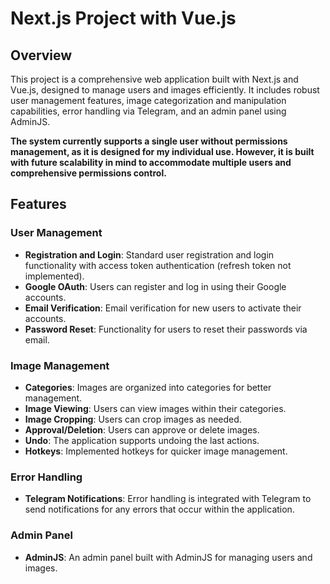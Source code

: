<h1>Next.js Project with Vue.js</h1>

<h2>Overview</h2>
<p>This project is a comprehensive web application built with Next.js and Vue.js, designed to manage users and images efficiently. It includes robust user management features, image categorization and manipulation capabilities, error handling via Telegram, and an admin panel using AdminJS.</p>

<b>The system currently supports a single user without permissions management, as it is designed for my individual use. However, it is built with future scalability in mind to accommodate multiple users and comprehensive permissions control.</b>

<h2>Features</h2>

<h3>User Management</h3>
<ul>
    <li><strong>Registration and Login</strong>: Standard user registration and login functionality with access token authentication (refresh token not implemented).</li>
    <li><strong>Google OAuth</strong>: Users can register and log in using their Google accounts.</li>
    <li><strong>Email Verification</strong>: Email verification for new users to activate their accounts.</li>
    <li><strong>Password Reset</strong>: Functionality for users to reset their passwords via email.</li>
</ul>

<h3>Image Management</h3>
<ul>
    <li><strong>Categories</strong>: Images are organized into categories for better management.</li>
    <li><strong>Image Viewing</strong>: Users can view images within their categories.</li>
    <li><strong>Image Cropping</strong>: Users can crop images as needed.</li>
    <li><strong>Approval/Deletion</strong>: Users can approve or delete images.</li>
    <li><strong>Undo</strong>: The application supports undoing the last actions.</li>
    <li><strong>Hotkeys</strong>: Implemented hotkeys for quicker image management.</li>
</ul>

<h3>Error Handling</h3>
<ul>
    <li><strong>Telegram Notifications</strong>: Error handling is integrated with Telegram to send notifications for any errors that occur within the application.</li>
</ul>

<h3>Admin Panel</h3>
<ul>
    <li><strong>AdminJS</strong>: An admin panel built with AdminJS for managing users and images.</li>
</ul>
